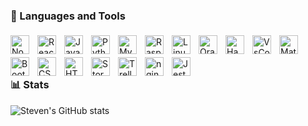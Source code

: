 ### 🧰 Languages and Tools

<img align="left" alt="Node" width="30px" style="padding-right:10px; padding-top:5px;" src="https://cdn.jsdelivr.net/gh/devicons/devicon/icons/nodejs/nodejs-original.svg"/>
<img align="left" alt="React" width="30px" style="padding-right:10px; padding-top:5px;" src="https://cdn.jsdelivr.net/gh/devicons/devicon/icons/react/react-original.svg" />
<img align="left" alt="Javascript" width="30px" style="padding-right:10px; padding-top:5px;" src="https://cdn.jsdelivr.net/gh/devicons/devicon/icons/javascript/javascript-plain.svg" />
<img align="left" alt="Python" width="30px" style="padding-right:10px; padding-top:5px;" src="https://cdn.jsdelivr.net/gh/devicons/devicon/icons/python/python-original.svg" />
<img align="left" alt="MySQL" width="30px" style="padding-right:10px; padding-top:5px;" src="https://cdn.jsdelivr.net/gh/devicons/devicon/icons/mysql/mysql-original-wordmark.svg" />
<img align="left" alt="RaspberryPi" width="30px" style="padding-right:10px; padding-top:5px;" src="https://cdn.jsdelivr.net/gh/devicons/devicon/icons/raspberrypi/raspberrypi-original.svg" />
<img align="left" alt="Linux" width="30px" style="padding-right:10px; padding-top:5px;" src="https://cdn.jsdelivr.net/gh/devicons/devicon/icons/linux/linux-original.svg" />
<img align="left" alt="Oracle" width="30px" style="padding-right:10px; padding-top:5px;" src="https://cdn.jsdelivr.net/gh/devicons/devicon/icons/oracle/oracle-original.svg" />
<img align="left" alt="Handlebars" width="30px" style="padding-right:10px; padding-top:5px;" src="https://cdn.jsdelivr.net/gh/devicons/devicon/icons/handlebars/handlebars-original.svg" />
<img align="left" alt="VsCode" width="30px" style="padding-right:10px; padding-top:5px;" src="https://cdn.jsdelivr.net/gh/devicons/devicon/icons/vscode/vscode-original.svg" />
<img align="left" alt="MaterialUI" width="30px" style="padding-right:10px; padding-top:5px;" src="https://cdn.jsdelivr.net/gh/devicons/devicon/icons/materialui/materialui-original.svg" />
<img align="left" alt="Bootstrap" width="30px" style="padding-right:10px; padding-top:5px;" src="https://cdn.jsdelivr.net/gh/devicons/devicon/icons/bootstrap/bootstrap-original.svg" />
<img align="left" alt="CSS" width="30px" style="padding-right:10px; padding-top:5px;" src="https://cdn.jsdelivr.net/gh/devicons/devicon/icons/css3/css3-original.svg" />
<img align="left" alt="HTML" width="30px" style="padding-right:10px; padding-top:5px;" src="https://cdn.jsdelivr.net/gh/devicons/devicon/icons/html5/html5-original.svg" />
<img align="left" alt="Storybook" width="30px" style="padding-right:10px; padding-top:5px;" src="https://cdn.jsdelivr.net/gh/devicons/devicon/icons/storybook/storybook-original.svg" />
<img align="left" alt="Trello" width="30px" style="padding-right:10px; padding-top:5px;" src="https://cdn.jsdelivr.net/gh/devicons/devicon/icons/trello/trello-plain.svg" />
<img align="left" alt="nginx" width="30px" style="padding-right:10px; padding-top:5px;" src="https://cdn.jsdelivr.net/gh/devicons/devicon/icons/nginx/nginx-original.svg" />
<img align="left" alt="Jest" width="30px" style="padding-right:10px; padding-top:5px;" src="https://cdn.jsdelivr.net/gh/devicons/devicon/icons/jest/jest-plain.svg" />
<br />
<br />

#

### 📊 Stats

![Steven's GitHub stats](https://github-readme-stats.vercel.app/api?username=stevenshow&show_icons=true&theme=blue-green)

<!-- ![GitHub Streak](https://streak-stats.demolab.com?user=stevenshow&theme=gruvbox&border_radius=4.5) -->

#

[website]: https://devsteve.net

<!--
**stevenshow/stevenshow** is a ✨ _special_ ✨ repository because its `README.md` (this file) appears on your GitHub profile.

Here are some ideas to get you started:

- 🔭 I’m currently working on ...
- 🌱 I’m currently learning ...
- 👯 I’m looking to collaborate on ...
- 🤔 I’m looking for help with ...
- 💬 Ask me about ...
- 📫 How to reach me: ...
- 😄 Pronouns: ...
- ⚡ Fun fact: ...
-->
